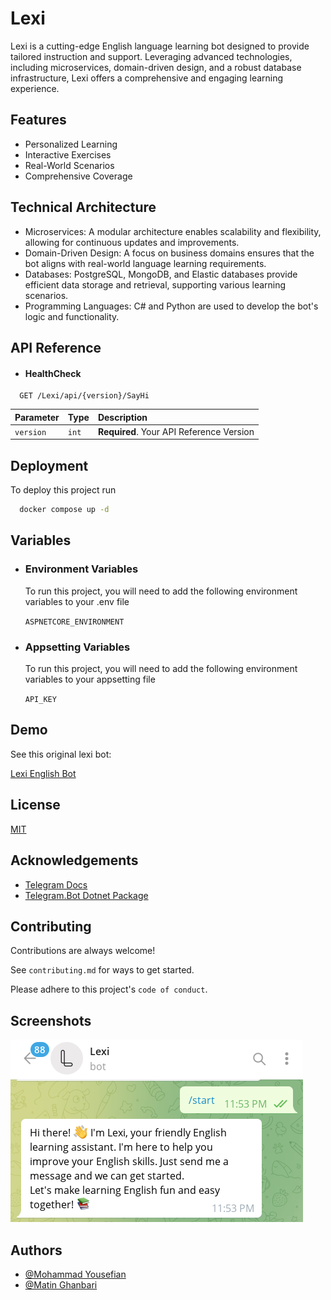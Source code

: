 
# Lexi
Lexi is a cutting-edge English language learning bot designed to provide tailored instruction and support. Leveraging advanced technologies, including microservices, domain-driven design, and a robust database infrastructure, Lexi offers a comprehensive and engaging learning experience.

## Features

- Personalized Learning
- Interactive Exercises
- Real-World Scenarios
- Comprehensive Coverage

## Technical Architecture

- Microservices: A modular architecture enables scalability and flexibility, allowing for continuous updates and improvements.
- Domain-Driven Design: A focus on business domains ensures that the bot aligns with real-world language learning requirements.
- Databases: PostgreSQL, MongoDB, and Elastic databases provide efficient data storage and retrieval, supporting various learning scenarios.
- Programming Languages: C# and Python are used to develop the bot's logic and functionality.


## API Reference

- #### HealthCheck

```http
  GET /Lexi/api/{version}/SayHi
```

| Parameter | Type     | Description                |
| :-------- | :------- | :------------------------- |
| `version` | `int` | **Required**. Your API Reference Version |
## Deployment

To deploy this project run

```bash
  docker compose up -d
```


## Variables

- ### Environment Variables

    To run this project, you will need to add the following environment variables to your .env file

    `ASPNETCORE_ENVIRONMENT`

- ### Appsetting Variables

    To run this project, you will need to add the following environment variables to your appsetting file

    `API_KEY`


## Demo

See this original lexi bot:

[Lexi English Bot](https://t.me/LexiEnglishBot)
## License

[MIT](https://choosealicense.com/licenses/mit/)


## Acknowledgements

 - [Telegram Docs](https://core.telegram.org/bots)
 - [Telegram.Bot Dotnet Package](https://github.com/TelegramBots/Telegram.Bot)


## Contributing

Contributions are always welcome!

See `contributing.md` for ways to get started.

Please adhere to this project's `code of conduct`.


## Screenshots

![App Screenshot](https://github.com/LexiEnglishBot/Lexi/blob/develop/assets/images/screenshots/home/Screenshot%202024-09-14%20235334.png?raw=true)


## Authors

- [@Mohammad Yousefian](https://github.com/MohammadYSF)
- [@Matin Ghanbari](https://github.com/MatinGhanbari)

